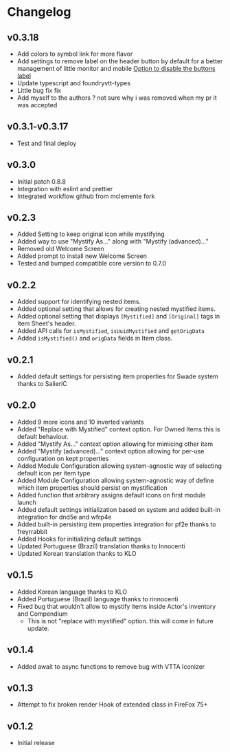 # Changelog

## v0.3.18

- Add colors to symbol link for more flavor
- Add settings to remove label on the header button by default for a better management of little monitor and mobile [Option to disable the buttons label](https://github.com/League-of-Foundry-Developers/foundryvtt-forien-unidentified-items/issues/14)
- Update typescript and foundryvtt-types
- Little bug fix fix
- Add myself to the authors ? not sure why i was removed when my pr it was accepted

## v0.3.1-v0.3.17

- Test and final deploy
## v0.3.0

- Initial patch 0.8.8
- Integration with eslint and prettier
- Integrated workflow github from mclemente fork
## v0.2.3

* Added Setting to keep original icon while mystifying
* Added way to use "Mystify As…" along with "Mystify (advanced)…"
* Removed old Welcome Screen
* Added prompt to install new Welcome Screen
* Tested and bumped compatible core version to 0.7.0

## v0.2.2

* Added support for identifying nested items.
* Added optional setting that allows for creating nested mystified items.
* Added optional setting that displays `[Mystified]` and `[Original]` tags in Item Sheet's header.
* Added API calls for `isMystified`, `isUuidMystified` and `getOrigData`
* Added `isMystified()` and `origData` fields in Item class. 

## v0.2.1

* Added default settings for persisting item properties for Swade system thanks to SalieriC

## v0.2.0

* Added 9 more icons and 10 inverted variants
* Added "Replace with Mystified" context option. For Owned Items this is default behaviour.
* Added "Mystify As…" context option allowing for mimicing other item
* Added "Mystify (advanced)…" context option allowing for per-use configuration on kept properties
* Added Module Configuration allowing system-agnostic way of selecting default icon per item type
* Added Module Configuration allowing system-agnostic way of define which item properties should persist on mystification
* Added function that arbitrary assigns default icons on first module launch
* Added default settings initialization based on system and added built-in integration for dnd5e and wfrp4e
* Added built-in persisting item properties integration for pf2e thanks to freyrrabbit
* Added Hooks for initializing default settings
* Updated Portuguese (Brazil) translation thanks to Innocenti
* Updated Korean translation thanks to KLO

## v0.1.5

* Added Korean language thanks to KLO
* Added Portuguese (Brazil) language thanks to rinnocenti
* Fixed bug that wouldn't allow to mystify items inside Actor's inventory and Compendium
  * This is not "replace with mystified" option. this will come in future update. 


## v0.1.4

* Added await to async functions to remove bug with VTTA Iconizer

## v0.1.3

* Attempt to fix broken render Hook of extended class in FireFox 75+

## v0.1.2

* Initial release
